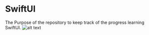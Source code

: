 # SwiftUI
The Purpose of the repository to keep track of the progress learning SwiftUI.
![alt text](https://github.com/JasurSalimov/SwiftUI/tree/main/Restart/Restart/image1614.png?raw=true)
